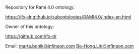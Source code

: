 Repository for Rami 4.0 ontology:

https://ifx-dr.github.io/subontologies/RAMI4.0/index-en.html

Owner of this ontology:

https://github.com/ifx-dr

Email: marta.bonik@infineon.com
       Bo-Hong.Lin@infineon.com
